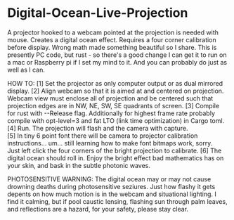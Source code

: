 # Digital-Ocean-Live-Projection
A projector hooked to a webcam pointed at the projection is needed with mouse.  Creates a digital ocean effect.  Requires a four corner calibration before display.  Wrong math made something beautiful so I share.
This is presently PC code, but rust - so there's a good change I can get it to run on a mac or Raspberry pi if I set my mind to it.  And you can probably do just as well as I can.

HOW TO:
[1]  Set the projector as only computer output or as dual mirrored display.
[2]  Align webcam so that it is aimed at and centered on projection.  Webcam view must enclose all of projection and be centered such that projection edges are in NW, NE, SW, SE quadrants of screen.
[3]  Compile for rust with --Release flag.  Additionally for highest frame rate probably compile with opt-level=3 and fat LTO (link time optimization) in Cargo toml.
[4]  Run.  The projection will flash and the camera with capture.  
[5]  In tiny 6 point font there will be camera to projector calibration instructions... um... still learning how to make font bitmaps work, sorry.  
      Just left click the four corners of the bright projection to calibrate.
[6]  The digital ocean should roll in.  Enjoy the bright effect bad mathematics has on your skin, and bask in the subtle photonic waves.  

PHOTOSENSITIVE WARNING:  The digital ocean may or may not cause drowning deaths during photosensitive seziures.  Just how flashy it gets depents on how much motion is in the webcam and situational lighting.  I find it calming, but if pool caustic lensing, flashing sun through palm leaves, and reflections are a hazard, for your safety, please stay clear.
